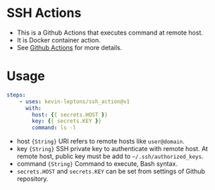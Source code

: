 # SSH Actions

* This is a Github Actions that executes command at remote host.
* It is Docker container action.
* See [Github Actions](https://docs.github.com/en/actions) for more details.

# Usage

```yml
steps:
    - uses: kevin-leptons/ssh_action@v1
      with:
        host: {{ secrets.HOST }}
        key: {{ secrets.KEY }}
        command: ls -l
```

* host `{String}` URI refers to remote hosts like `user@domain`.
* key `{String}` SSH private key to authenticate with remote host. At remote host, public key must be add to `~/.ssh/authorized_keys`.
* command `{String}` Command to execute, Bash syntax.
* `secrets.HOST` and `secrets.KEY` can be set from settings of Github repository.

